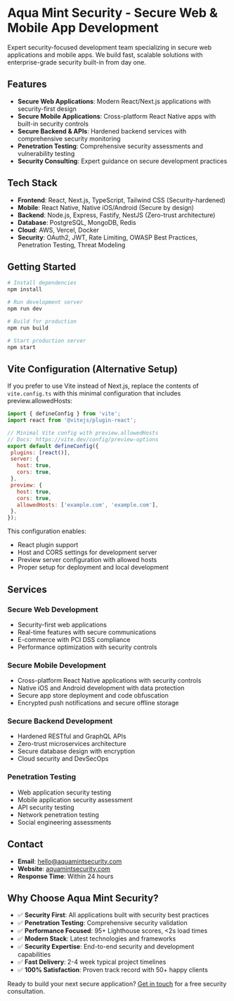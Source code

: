 # Aqua Mint Security - Secure Web & Mobile App Development

Expert security-focused development team specializing in secure web applications and mobile apps. We build fast, scalable solutions with enterprise-grade security built-in from day one.

## Features

- **Secure Web Applications**: Modern React/Next.js applications with security-first design
- **Secure Mobile Applications**: Cross-platform React Native apps with built-in security controls
- **Secure Backend & APIs**: Hardened backend services with comprehensive security monitoring
- **Penetration Testing**: Comprehensive security assessments and vulnerability testing
- **Security Consulting**: Expert guidance on secure development practices

## Tech Stack

- **Frontend**: React, Next.js, TypeScript, Tailwind CSS (Security-hardened)
- **Mobile**: React Native, Native iOS/Android (Secure by design)
- **Backend**: Node.js, Express, Fastify, NestJS (Zero-trust architecture)
- **Database**: PostgreSQL, MongoDB, Redis
- **Cloud**: AWS, Vercel, Docker
- **Security**: OAuth2, JWT, Rate Limiting, OWASP Best Practices, Penetration Testing, Threat Modeling

## Getting Started

```bash
# Install dependencies
npm install

# Run development server
npm run dev

# Build for production
npm run build

# Start production server
npm start
```

## Vite Configuration (Alternative Setup)

If you prefer to use Vite instead of Next.js, replace the contents of `vite.config.ts` with this minimal configuration that includes preview.allowedHosts:

```javascript
import { defineConfig } from 'vite';
import react from '@vitejs/plugin-react';

// Minimal Vite config with preview.allowedHosts
// Docs: https://vite.dev/config/preview-options
export default defineConfig({
 plugins: [react()],
 server: {
   host: true,
   cors: true,
 },
 preview: {
   host: true,
   cors: true,
   allowedHosts: ['example.com', 'example.com'],
 },
});
```

This configuration enables:
- React plugin support
- Host and CORS settings for development server
- Preview server configuration with allowed hosts
- Proper setup for deployment and local development

## Services

### Secure Web Development
- Security-first web applications
- Real-time features with secure communications
- E-commerce with PCI DSS compliance
- Performance optimization with security controls

### Secure Mobile Development
- Cross-platform React Native applications with security controls
- Native iOS and Android development with data protection
- Secure app store deployment and code obfuscation
- Encrypted push notifications and secure offline storage

### Secure Backend Development
- Hardened RESTful and GraphQL APIs
- Zero-trust microservices architecture
- Secure database design with encryption
- Cloud security and DevSecOps

### Penetration Testing
- Web application security testing
- Mobile application security assessment
- API security testing
- Network penetration testing
- Social engineering assessments
## Contact

- **Email**: hello@aquamintsecurity.com
- **Website**: [aquamintsecurity.com](https://aquamintsecurity.com)
- **Response Time**: Within 24 hours

## Why Choose Aqua Mint Security?

- ✅ **Security First**: All applications built with security best practices
- ✅ **Penetration Testing**: Comprehensive security validation
- ✅ **Performance Focused**: 95+ Lighthouse scores, <2s load times
- ✅ **Modern Stack**: Latest technologies and frameworks
- ✅ **Security Expertise**: End-to-end security and development capabilities
- ✅ **Fast Delivery**: 2-4 week typical project timelines
- ✅ **100% Satisfaction**: Proven track record with 50+ happy clients

Ready to build your next secure application? [Get in touch](https://aquamintsecurity.com/contact) for a free security consultation.